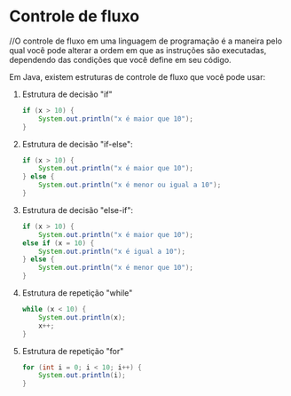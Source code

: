 # Controle de fluxo

//O controle de fluxo em uma linguagem de programação é a maneira pelo qual você pode alterar a ordem em que as instruções são executadas, dependendo das condições que você define em seu código.

Em Java, existem estruturas de controle de fluxo que você pode usar:

1. Estrutura de decisão "if"

    ```java
    if (x > 10) {
        System.out.println("x é maior que 10");
    }
    ```

2. Estrutura de decisão "if-else":

    ```java
    if (x > 10) {
        System.out.println("x é maior que 10");
    } else {
        System.out.println("x é menor ou igual a 10");
    }
    ```
3. Estrutura de decisão "else-if":

    ```java
    if (x > 10) {
        System.out.println("x é maior que 10");
    else if (x = 10) {
        System.out.println("x é igual a 10");        
    } else {
        System.out.println("x é menor que 10");
    }
    ```

4. Estrutura de repetição "while"

    ```java
    while (x < 10) {
        System.out.println(x);
        x++;
    }
    ```

5. Estrutura de repetição "for"

    ```java
    for (int i = 0; i < 10; i++) {
        System.out.println(i);
    }
    ```

